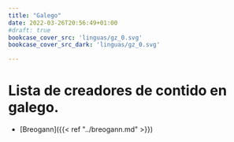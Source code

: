 ```yaml
---
title: "Galego"
date: 2022-03-26T20:56:49+01:00
#draft: true
bookcase_cover_src: 'linguas/gz_0.svg'
bookcase_cover_src_dark: 'linguas/gz_0.svg'

---
```


# Lista de creadores de contido en galego.

* [Breogann]({{< ref "../breogann.md" >}})
